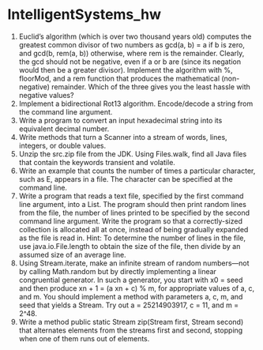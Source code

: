 # IntelligentSystems_hw
1. Euclid’s algorithm (which is over two thousand years old) computes the
greatest common divisor of two numbers as gcd(a, b) = a if b is zero, and gcd(b,
rem(a, b)) otherwise, where rem is the remainder. Clearly, the gcd should not be
negative, even if a or b are (since its negation would then be a greater divisor).
Implement the algorithm with %, floorMod, and a rem function that produces the
mathematical (non-negative) remainder. Which of the three gives you the least hassle
with negative values?
2. Implement a bidirectional Rot13 algorithm. Encode/decode a string from
the command line argument.
3. Write a program to convert an input hexadecimal string into its equivalent
decimal number.
4. Write methods that turn a Scanner into a stream of words, lines, integers, or
double values.
5. Unzip the src.zip file from the JDK. Using Files.walk, find all Java files that
contain the keywords transient and volatile.
6. Write an example that counts the number of times a particular character,
such as E, appears in a file. The character can be specified at the command line.
7. Write a program that reads a text file, specified by the first command line
argument, into a List. The program should then print random lines from the file, the
number of lines printed to be specified by the second command line argument. Write
the program so that a correctly-sized collection is allocated all at once, instead of
being gradually expanded as the file is read in. Hint: To determine the number of lines
in the file, use java.io.File.length to obtain the size of the file, then divide by an
assumed size of an average line.
8. Using Stream.iterate, make an infinite stream of random numbers—not by
calling Math.random but by directly implementing a linear congruential generator. In
such a generator, you start with x0 = seed and then produce xn + 1 = (a xn + c) % m,
for appropriate values of a, c, and m. You should implement a method with
parameters a, c, m, and seed that yields a Stream. Try out a = 25214903917, c = 11,
and m = 2^48.
9. Write a method public static Stream zip(Stream first, Stream second) that
alternates elements from the streams first and second, stopping when one of them
runs out of elements.
